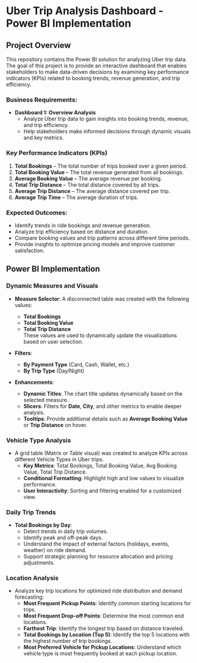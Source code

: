 # **Uber Trip Analysis Dashboard - Power BI Implementation**

## **Project Overview**
This repository contains the Power BI solution for analyzing Uber trip data. The goal of this project is to provide an interactive dashboard that enables stakeholders to make data-driven decisions by examining key performance indicators (KPIs) related to booking trends, revenue generation, and trip efficiency.

### **Business Requirements:**
- **Dashboard 1: Overview Analysis**
    - Analyze Uber trip data to gain insights into booking trends, revenue, and trip efficiency.
    - Help stakeholders make informed decisions through dynamic visuals and key metrics.

### **Key Performance Indicators (KPIs)**
1. **Total Bookings** – The total number of trips booked over a given period.
2. **Total Booking Value** – The total revenue generated from all bookings.
3. **Average Booking Value** – The average revenue per booking.
4. **Total Trip Distance** – The total distance covered by all trips.
5. **Average Trip Distance** – The average distance covered per trip.
6. **Average Trip Time** – The average duration of trips.

### **Expected Outcomes:**
- Identify trends in ride bookings and revenue generation.
- Analyze trip efficiency based on distance and duration.
- Compare booking values and trip patterns across different time periods.
- Provide insights to optimize pricing models and improve customer satisfaction.

## **Power BI Implementation**

### **Dynamic Measures and Visuals**
- **Measure Selector**: A disconnected table was created with the following values:
    - **Total Bookings**
    - **Total Booking Value**
    - **Total Trip Distance**  
    These values are used to dynamically update the visualizations based on user selection.
  
- **Filters**:
    - **By Payment Type** (Card, Cash, Wallet, etc.)
    - **By Trip Type** (Day/Night)

- **Enhancements**:
    - **Dynamic Titles**: The chart title updates dynamically based on the selected measure.
    - **Slicers**: Filters for **Date**, **City**, and other metrics to enable deeper analysis.
    - **Tooltips**: Provide additional details such as **Average Booking Value** or **Trip Distance** on hover.

### **Vehicle Type Analysis**
- A grid table (Matrix or Table visual) was created to analyze KPIs across different Vehicle Types in Uber trips.
    - **Key Metrics**: Total Bookings, Total Booking Value, Avg Booking Value, Total Trip Distance.
    - **Conditional Formatting**: Highlight high and low values to visualize performance.
    - **User Interactivity**: Sorting and filtering enabled for a customized view.

### **Daily Trip Trends**
- **Total Bookings by Day**:
    - Detect trends in daily trip volumes.
    - Identify peak and off-peak days.
    - Understand the impact of external factors (holidays, events, weather) on ride demand.
    - Support strategic planning for resource allocation and pricing adjustments.

### **Location Analysis**
- Analyze key trip locations for optimized ride distribution and demand forecasting:
    - **Most Frequent Pickup Points**: Identify common starting locations for trips.
    - **Most Frequent Drop-off Points**: Determine the most common end locations.
    - **Farthest Trip**: Identify the longest trip based on distance traveled.
    - **Total Bookings by Location (Top 5)**: Identify the top 5 locations with the highest number of trip bookings.
    - **Most Preferred Vehicle for Pickup Locations**: Understand which vehicle type is most frequently booked at each pickup location.
